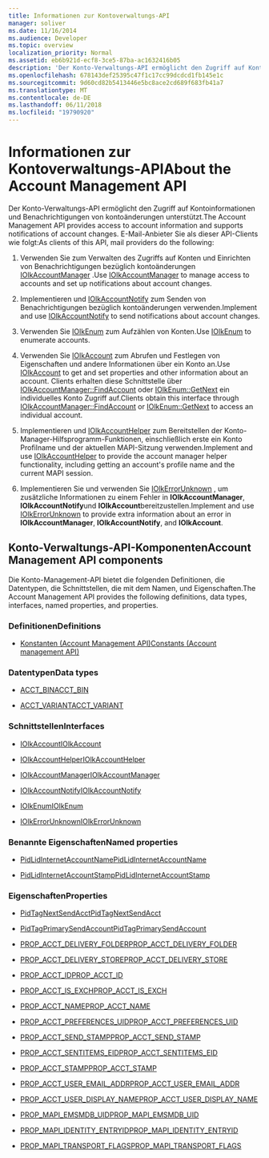 ```yaml
---
title: Informationen zur Kontoverwaltungs-API
manager: soliver
ms.date: 11/16/2014
ms.audience: Developer
ms.topic: overview
localization_priority: Normal
ms.assetid: eb6b921d-ecf8-3ce5-87ba-ac1632416b05
description: 'Der Konto-Verwaltungs-API ermöglicht den Zugriff auf Kontoinformationen und Benachrichtigungen von kontoänderungen unterstützt. E-Mail-Anbieter Sie als dieser API-Clients wie folgt:'
ms.openlocfilehash: 678143def25395c47f1c17cc99dcdcd1fb145e1c
ms.sourcegitcommit: 9d60cd82b5413446e5bc8ace2cd689f683fb41a7
ms.translationtype: MT
ms.contentlocale: de-DE
ms.lasthandoff: 06/11/2018
ms.locfileid: "19790920"
---
```

# <a name="about-the-account-management-api"></a><span data-ttu-id="84c50-104">Informationen zur Kontoverwaltungs-API</span><span class="sxs-lookup"><span data-stu-id="84c50-104">About the Account Management API</span></span>

<span data-ttu-id="84c50-105">Der Konto-Verwaltungs-API ermöglicht den Zugriff auf Kontoinformationen und Benachrichtigungen von kontoänderungen unterstützt.</span><span class="sxs-lookup"><span data-stu-id="84c50-105">The Account Management API provides access to account information and supports notifications of account changes.</span></span> <span data-ttu-id="84c50-106">E-Mail-Anbieter Sie als dieser API-Clients wie folgt:</span><span class="sxs-lookup"><span data-stu-id="84c50-106">As clients of this API, mail providers do the following:</span></span>
  
1. <span data-ttu-id="84c50-107">Verwenden Sie zum Verwalten des Zugriffs auf Konten und Einrichten von Benachrichtigungen bezüglich kontoänderungen [IOlkAccountManager](iolkaccountmanager.md) .</span><span class="sxs-lookup"><span data-stu-id="84c50-107">Use [IOlkAccountManager](iolkaccountmanager.md) to manage access to accounts and set up notifications about account changes.</span></span> 
    
2. <span data-ttu-id="84c50-108">Implementieren und [IOlkAccountNotify](iolkaccountnotify.md) zum Senden von Benachrichtigungen bezüglich kontoänderungen verwenden.</span><span class="sxs-lookup"><span data-stu-id="84c50-108">Implement and use [IOlkAccountNotify](iolkaccountnotify.md) to send notifications about account changes.</span></span> 
    
3. <span data-ttu-id="84c50-109">Verwenden Sie [IOlkEnum](iolkenum.md) zum Aufzählen von Konten.</span><span class="sxs-lookup"><span data-stu-id="84c50-109">Use [IOlkEnum](iolkenum.md) to enumerate accounts.</span></span> 
    
4. <span data-ttu-id="84c50-110">Verwenden Sie [IOlkAccount](iolkaccount.md) zum Abrufen und Festlegen von Eigenschaften und andere Informationen über ein Konto an.</span><span class="sxs-lookup"><span data-stu-id="84c50-110">Use [IOlkAccount](iolkaccount.md) to get and set properties and other information about an account.</span></span> <span data-ttu-id="84c50-111">Clients erhalten diese Schnittstelle über [IOlkAccountManager::FindAccount](iolkaccountmanager-findaccount.md) oder [IOlkEnum::GetNext](iolkenum-getnext.md) ein individuelles Konto Zugriff auf.</span><span class="sxs-lookup"><span data-stu-id="84c50-111">Clients obtain this interface through [IOlkAccountManager::FindAccount](iolkaccountmanager-findaccount.md) or [IOlkEnum::GetNext](iolkenum-getnext.md) to access an individual account.</span></span> 
    
5. <span data-ttu-id="84c50-112">Implementieren und [IOlkAccountHelper](iolkaccounthelper.md) zum Bereitstellen der Konto-Manager-Hilfsprogramm-Funktionen, einschließlich erste ein Konto Profilname und der aktuellen MAPI-Sitzung verwenden.</span><span class="sxs-lookup"><span data-stu-id="84c50-112">Implement and use [IOlkAccountHelper](iolkaccounthelper.md) to provide the account manager helper functionality, including getting an account's profile name and the current MAPI session.</span></span> 
    
6. <span data-ttu-id="84c50-113">Implementieren Sie und verwenden Sie [IOlkErrorUnknown](iolkerrorunknown.md) , um zusätzliche Informationen zu einem Fehler in **IOlkAccountManager**, **IOlkAccountNotify**und **IOlkAccount**bereitzustellen.</span><span class="sxs-lookup"><span data-stu-id="84c50-113">Implement and use [IOlkErrorUnknown](iolkerrorunknown.md) to provide extra information about an error in **IOlkAccountManager**, **IOlkAccountNotify**, and **IOlkAccount**.</span></span> 

##  <a name="account-management-api-components"></a><span data-ttu-id="84c50-114">Konto-Verwaltungs-API-Komponenten</span><span class="sxs-lookup"><span data-stu-id="84c50-114">Account Management API components</span></span>

<span data-ttu-id="84c50-115">Die Konto-Management-API bietet die folgenden Definitionen, die Datentypen, die Schnittstellen, die mit dem Namen, und Eigenschaften.</span><span class="sxs-lookup"><span data-stu-id="84c50-115">The Account Management API provides the following definitions, data types, interfaces, named properties, and properties.</span></span>
  
### <a name="definitions"></a><span data-ttu-id="84c50-116">Definitionen</span><span class="sxs-lookup"><span data-stu-id="84c50-116">Definitions</span></span>
  
- [<span data-ttu-id="84c50-117">Konstanten (Account Management API)</span><span class="sxs-lookup"><span data-stu-id="84c50-117">Constants (Account management API)</span></span>](constants-account-management-api.md)
    
### <a name="data-types"></a><span data-ttu-id="84c50-118">Datentypen</span><span class="sxs-lookup"><span data-stu-id="84c50-118">Data types</span></span>
  
- [<span data-ttu-id="84c50-119">ACCT_BIN</span><span class="sxs-lookup"><span data-stu-id="84c50-119">ACCT_BIN</span></span>](acct_bin.md)
    
- [<span data-ttu-id="84c50-120">ACCT_VARIANT</span><span class="sxs-lookup"><span data-stu-id="84c50-120">ACCT_VARIANT</span></span>](acct_variant.md)
    
### <a name="interfaces"></a><span data-ttu-id="84c50-121">Schnittstellen</span><span class="sxs-lookup"><span data-stu-id="84c50-121">Interfaces</span></span>
  
- [<span data-ttu-id="84c50-122">IOlkAccount</span><span class="sxs-lookup"><span data-stu-id="84c50-122">IOlkAccount</span></span>](iolkaccount.md)
    
- [<span data-ttu-id="84c50-123">IOlkAccountHelper</span><span class="sxs-lookup"><span data-stu-id="84c50-123">IOlkAccountHelper</span></span>](iolkaccounthelper.md)
    
- [<span data-ttu-id="84c50-124">IOlkAccountManager</span><span class="sxs-lookup"><span data-stu-id="84c50-124">IOlkAccountManager</span></span>](iolkaccountmanager.md)
    
- [<span data-ttu-id="84c50-125">IOlkAccountNotify</span><span class="sxs-lookup"><span data-stu-id="84c50-125">IOlkAccountNotify</span></span>](iolkaccountnotify.md)
    
- [<span data-ttu-id="84c50-126">IOlkEnum</span><span class="sxs-lookup"><span data-stu-id="84c50-126">IOlkEnum</span></span>](iolkenum.md)
    
- [<span data-ttu-id="84c50-127">IOlkErrorUnknown</span><span class="sxs-lookup"><span data-stu-id="84c50-127">IOlkErrorUnknown</span></span>](iolkerrorunknown.md)
    
### <a name="named-properties"></a><span data-ttu-id="84c50-128">Benannte Eigenschaften</span><span class="sxs-lookup"><span data-stu-id="84c50-128">Named properties</span></span>
  
- [<span data-ttu-id="84c50-129">PidLidInternetAccountName</span><span class="sxs-lookup"><span data-stu-id="84c50-129">PidLidInternetAccountName</span></span>](pidlidinternetaccountname.md)
    
- [<span data-ttu-id="84c50-130">PidLidInternetAccountStamp</span><span class="sxs-lookup"><span data-stu-id="84c50-130">PidLidInternetAccountStamp</span></span>](pidlidinternetaccountstamp.md)
    
### <a name="properties"></a><span data-ttu-id="84c50-131">Eigenschaften</span><span class="sxs-lookup"><span data-stu-id="84c50-131">Properties</span></span>
  
- [<span data-ttu-id="84c50-132">PidTagNextSendAcct</span><span class="sxs-lookup"><span data-stu-id="84c50-132">PidTagNextSendAcct</span></span>](pidtagnextsendacct.md)
    
- [<span data-ttu-id="84c50-133">PidTagPrimarySendAccount</span><span class="sxs-lookup"><span data-stu-id="84c50-133">PidTagPrimarySendAccount</span></span>](pidtagprimarysendaccount.md)
    
- [<span data-ttu-id="84c50-134">PROP_ACCT_DELIVERY_FOLDER</span><span class="sxs-lookup"><span data-stu-id="84c50-134">PROP_ACCT_DELIVERY_FOLDER</span></span>](prop_acct_delivery_folder.md)
    
- [<span data-ttu-id="84c50-135">PROP_ACCT_DELIVERY_STORE</span><span class="sxs-lookup"><span data-stu-id="84c50-135">PROP_ACCT_DELIVERY_STORE</span></span>](prop_acct_delivery_store.md)
    
- [<span data-ttu-id="84c50-136">PROP_ACCT_ID</span><span class="sxs-lookup"><span data-stu-id="84c50-136">PROP_ACCT_ID</span></span>](prop_acct_id.md)
    
- [<span data-ttu-id="84c50-137">PROP_ACCT_IS_EXCH</span><span class="sxs-lookup"><span data-stu-id="84c50-137">PROP_ACCT_IS_EXCH</span></span>](prop_acct_is_exch.md)
    
- [<span data-ttu-id="84c50-138">PROP_ACCT_NAME</span><span class="sxs-lookup"><span data-stu-id="84c50-138">PROP_ACCT_NAME</span></span>](prop_acct_name.md)
    
- [<span data-ttu-id="84c50-139">PROP_ACCT_PREFERENCES_UID</span><span class="sxs-lookup"><span data-stu-id="84c50-139">PROP_ACCT_PREFERENCES_UID</span></span>](prop_acct_preferences_uid.md)
    
- [<span data-ttu-id="84c50-140">PROP_ACCT_SEND_STAMP</span><span class="sxs-lookup"><span data-stu-id="84c50-140">PROP_ACCT_SEND_STAMP</span></span>](prop_acct_send_stamp.md)
    
- [<span data-ttu-id="84c50-141">PROP_ACCT_SENTITEMS_EID</span><span class="sxs-lookup"><span data-stu-id="84c50-141">PROP_ACCT_SENTITEMS_EID</span></span>](prop_acct_sentitems_eid.md)
    
- [<span data-ttu-id="84c50-142">PROP_ACCT_STAMP</span><span class="sxs-lookup"><span data-stu-id="84c50-142">PROP_ACCT_STAMP</span></span>](prop_acct_stamp.md)
    
- [<span data-ttu-id="84c50-143">PROP_ACCT_USER_EMAIL_ADDR</span><span class="sxs-lookup"><span data-stu-id="84c50-143">PROP_ACCT_USER_EMAIL_ADDR</span></span>](prop_acct_user_email_addr.md)
    
- [<span data-ttu-id="84c50-144">PROP_ACCT_USER_DISPLAY_NAME</span><span class="sxs-lookup"><span data-stu-id="84c50-144">PROP_ACCT_USER_DISPLAY_NAME</span></span>](prop_acct_user_display_name.md)
    
- [<span data-ttu-id="84c50-145">PROP_MAPI_EMSMDB_UID</span><span class="sxs-lookup"><span data-stu-id="84c50-145">PROP_MAPI_EMSMDB_UID</span></span>](prop_mapi_emsmdb_uid.md)
    
- [<span data-ttu-id="84c50-146">PROP_MAPI_IDENTITY_ENTRYID</span><span class="sxs-lookup"><span data-stu-id="84c50-146">PROP_MAPI_IDENTITY_ENTRYID</span></span>](prop_mapi_identity_entryid.md)
    
- [<span data-ttu-id="84c50-147">PROP_MAPI_TRANSPORT_FLAGS</span><span class="sxs-lookup"><span data-stu-id="84c50-147">PROP_MAPI_TRANSPORT_FLAGS</span></span>](prop_mapi_transport_flags.md)
    

